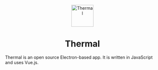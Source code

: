<p align="center">
	<a href="https://thermal.netlify.com">
		<img src="https://thermal.netlify.com/images/logo.png" alt="Thermal" height="72" />
	</a>
</p>
<h1 align="center">
	Thermal
</h1>


Thermal is an open source Electron-based app. It is written in JavaScript and uses Vue.js.

